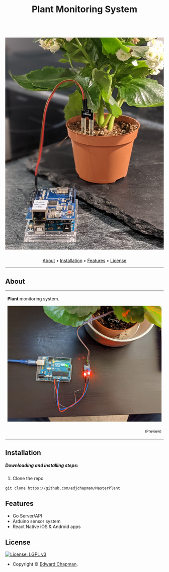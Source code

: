 <h1 align="center">Plant Monitoring System</h1>

<h1 align="center">
  <br>
  <a href="https://master-plant.com">
  <img src="https://github.com/edjchapman/MasterPlant/blob/main/.github/arduino_plant.jpeg" alt="Master Plant Header Image" />
</a>
</h1>

<p align="center">
  <a href="#about">About</a> •
  <a href="#installation">Installation</a> •
  <a href="#features">Features</a> •
  <a href="#license">License</a>
</p>

---

## About

<table>
<tr>
<td>

**Plant** monitoring system.

![Prototype A](.github/prototypeA.jpeg)
<p align="right">
<sub>(Preview)</sub>
</p>

</td>
</tr>
</table>

## Installation

##### Downloading and installing steps:

1. Clone the repo
```shell
git clone https://github.com/edjchapman/MasterPlant
```

## Features

- Go Server/API
- Arduino sensor system
- React Native iOS & Android apps

## License

[![License: LGPL v3](https://img.shields.io/badge/License-LGPL%20v3-blue.svg?style=flat-square)](https://tldrlegal.com/license/gnu-lesser-general-public-license-v3-(lgpl-3))

- Copyright © [Edward Chapman](https://edwardchapman.co.uk "Master Plant").
